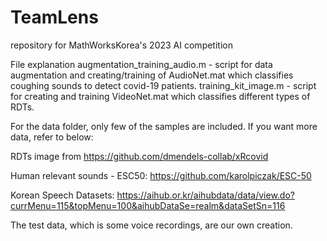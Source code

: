 # TeamLens
repository for MathWorksKorea's 2023 AI competition

File explanation
augmentation_training_audio.m - script for data augmentation and creating/training of AudioNet.mat which classifies coughing sounds to detect covid-19 patients.
training_kit_image.m - script for creating and training VideoNet.mat which classifies different types of RDTs.

For the data folder, only few of the samples are included. If you want more data, refer to below:

RDTs image from https://github.com/dmendels-collab/xRcovid

Human relevant sounds - ESC50: https://github.com/karolpiczak/ESC-50

Korean Speech Datasets: https://aihub.or.kr/aihubdata/data/view.do?currMenu=115&topMenu=100&aihubDataSe=realm&dataSetSn=116

The test data, which is some voice recordings, are our own creation.
